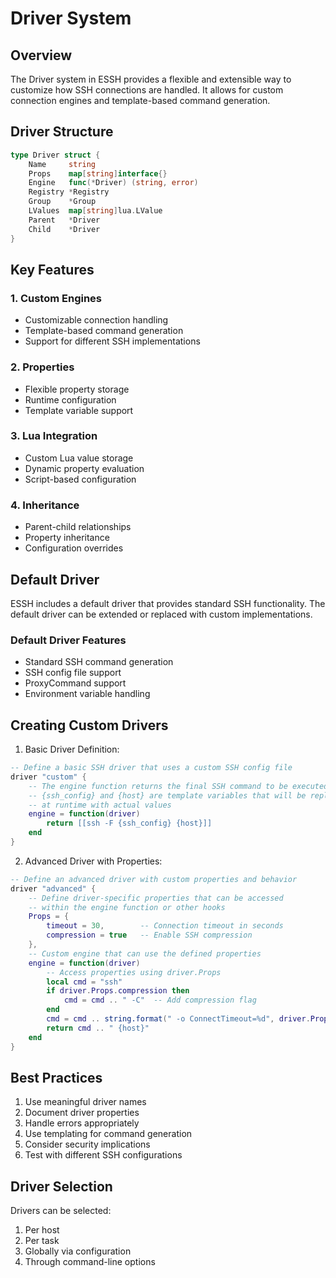 # Driver System

## Overview

The Driver system in ESSH provides a flexible and extensible way to customize how SSH connections are handled. It allows for custom connection engines and template-based command generation.

## Driver Structure

```go
type Driver struct {
    Name     string
    Props    map[string]interface{}
    Engine   func(*Driver) (string, error)
    Registry *Registry
    Group    *Group
    LValues  map[string]lua.LValue
    Parent   *Driver
    Child    *Driver
}
```

## Key Features

### 1. Custom Engines
- Customizable connection handling
- Template-based command generation
- Support for different SSH implementations

### 2. Properties
- Flexible property storage
- Runtime configuration
- Template variable support

### 3. Lua Integration
- Custom Lua value storage
- Dynamic property evaluation
- Script-based configuration

### 4. Inheritance
- Parent-child relationships
- Property inheritance
- Configuration overrides

## Default Driver

ESSH includes a default driver that provides standard SSH functionality. The default driver can be extended or replaced with custom implementations.

### Default Driver Features
- Standard SSH command generation
- SSH config file support
- ProxyCommand support
- Environment variable handling

## Creating Custom Drivers

1. Basic Driver Definition:
```lua
-- Define a basic SSH driver that uses a custom SSH config file
driver "custom" {
    -- The engine function returns the final SSH command to be executed
    -- {ssh_config} and {host} are template variables that will be replaced
    -- at runtime with actual values
    engine = function(driver)
        return [[ssh -F {ssh_config} {host}]]
    end
}
```

2. Advanced Driver with Properties:
```lua
-- Define an advanced driver with custom properties and behavior
driver "advanced" {
    -- Define driver-specific properties that can be accessed
    -- within the engine function or other hooks
    Props = {
        timeout = 30,        -- Connection timeout in seconds
        compression = true   -- Enable SSH compression
    },
    -- Custom engine that can use the defined properties
    engine = function(driver)
        -- Access properties using driver.Props
        local cmd = "ssh"
        if driver.Props.compression then
            cmd = cmd .. " -C"  -- Add compression flag
        end
        cmd = cmd .. string.format(" -o ConnectTimeout=%d", driver.Props.timeout)
        return cmd .. " {host}"
    end
}
```

## Best Practices

1. Use meaningful driver names
2. Document driver properties
3. Handle errors appropriately
4. Use templating for command generation
5. Consider security implications
6. Test with different SSH configurations

## Driver Selection

Drivers can be selected:
1. Per host
2. Per task
3. Globally via configuration
4. Through command-line options
